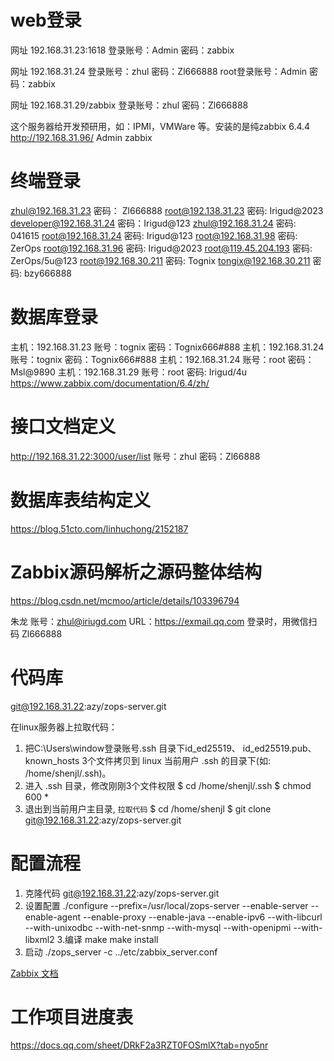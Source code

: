 # web登录
网址 192.168.31.23:1618
登录账号：Admin   密码：zabbix

网址 192.168.31.24
登录账号：zhul   密码：Zl666888
root登录账号：Admin   密码：zabbix

网址 192.168.31.29/zabbix
登录账号：zhul   密码：Zl666888

这个服务器给开发预研用，如：IPMI，VMWare 等。安装的是纯zabbix 6.4.4
http://192.168.31.96/   Admin   zabbix

# 终端登录
zhul@192.168.31.23                密码： Zl666888
root@192.138.31.23                密码: Irigud@2023
developer@192.168.31.24       密码：Irigud@123
zhul@192.168.31.24                密码: 041615
root@192.168.31.24                密码: Irigud@123
root@192.168.31.98                密码: ZerOps
root@192.168.31.96                密码: Irigud@2023
root@119.45.204.193              密码: ZerOps/5u@123
root@192.168.30.211              密码: Tognix
tongix@192.168.30.211           密码: bzy666888
# 数据库登录
主机：192.168.31.23  账号：tognix	密码：Tognix666#888
主机：192.168.31.24  账号：tognix	密码：Tognix666#888
主机：192.168.31.24  账号：root	密码：Msl@9890
主机：192.168.31.29  账号：root	密码: Irigud/4u
https://www.zabbix.com/documentation/6.4/zh/

# 接口文档定义
http://192.168.31.22:3000/user/list
账号：zhul  密码：Zl66888

# 数据库表结构定义
https://blog.51cto.com/linhuchong/2152187

# Zabbix源码解析之源码整体结构

https://blog.csdn.net/mcmoo/article/details/103396794

朱龙
账号：zhul@iriugd.com
URL：https://exmail.qq.com
登录时，用微信扫码
Zl666888


# 代码库
 git@192.168.31.22:azy/zops-server.git

在linux服务器上拉取代码：
1) 把C:\Users\window登录账号\.ssh 目录下id_ed25519、 id_ed25519.pub、
  known_hosts 3个文件拷贝到 linux 当前用户 .ssh 的目录下(如: /home/shenjl/.ssh)。
2) 进入 .ssh 目录，修改刚刚3个文件权限
  $ cd /home/shenjl/.ssh
  $ chmod 600 *
3) 退出到当前用户主目录, `拉取代码`
  $ cd /home/shenjl
  $ git clone git@192.168.31.22:azy/zops-server.git

# 配置流程
1. 克隆代码
 git@192.168.31.22:azy/zops-server.git
 2. 设置配置
	./configure --prefix=/usr/local/zops-server --enable-server --enable-agent --enable-proxy --enable-java --enable-ipv6 --with-libcurl --with-unixodbc --with-net-snmp --with-mysql --with-openipmi --with-libxml2
3.编译
make
make install
4. 启动 
 ./zops_server -c ../etc/zabbix_server.conf
 
[Zabbix 文档](https://www.zabbix.com/documentation/current/zh)

# 工作项目进度表
https://docs.qq.com/sheet/DRkF2a3RZT0FOSmlX?tab=nyo5nr
